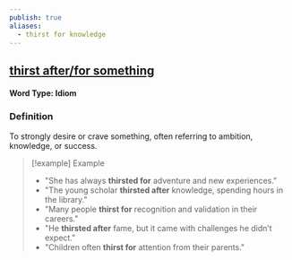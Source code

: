 ```yaml
---
publish: true
aliases:
  - thirst for knowledge
---
```


## [thirst after/for something](https://dictionary.cambridge.org/dictionary/english/thirst-after-for?q=thirst+after%2Ffor+something)
#### Word Type: Idiom

### Definition
To strongly desire or crave something, often referring to ambition, knowledge, or success.

> [!example] Example
> 
> - "She has always **thirsted for** adventure and new experiences."
> - "The young scholar **thirsted after** knowledge, spending hours in the library."
> - "Many people **thirst for** recognition and validation in their careers."
> - "He **thirsted after** fame, but it came with challenges he didn’t expect."
> - "Children often **thirst for** attention from their parents."